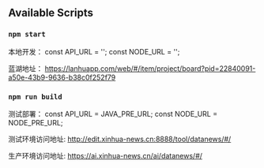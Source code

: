 ## Available Scripts

### `npm start`

本地开发：
const API_URL = '';
const NODE_URL = '';

蓝湖地址：
https://lanhuapp.com/web/#/item/project/board?pid=22840091-a50e-43b9-9636-b38c0f252f79

### `npm run build`

测试部署：
const API_URL = JAVA_PRE_URL;
const NODE_URL = NODE_PRE_URL;

测试环境访问地址:
http://edit.xinhua-news.cn:8888/tool/datanews/#/

生产环境访问地址:
https://ai.xinhua-news.cn/ai/datanews/#/
